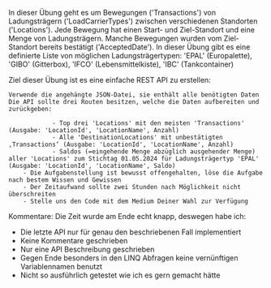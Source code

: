 In dieser Übung geht es um Bewegungen ('Transactions') von Ladungsträgern ('LoadCarrierTypes') zwischen verschiedenen Standorten ('Locations'). Jede Bewegung hat einen Start- und Ziel-Standort und eine Menge von Ladungsträgern. Manche Bewegungen wurden vom Ziel-Standort bereits bestätigt ('AcceptedDate'). In dieser Übung gibt es eine definierte Liste von möglichen Ladungsträgertypen: 'EPAL' (Europalette), 'GIBO' (Gitterbox), 'IFCO' (Lebensmittelkiste), 'IBC' (Tankcontainer)
 
Ziel dieser Übung ist es eine einfache REST API zu erstellen:

    Verwende die angehängte JSON-Datei, sie enthält alle benötigten Daten
    Die API sollte drei Routen besitzen, welche die Daten aufbereiten und zurückgeben:

                - Top drei 'Locations' mit den meisten 'Transactions' (Ausgabe: 'LocationId', 'LocationName', Anzahl)
                - Alle 'DestinationLocations' mit unbestätigten ‚Transactions‘ (Ausgabe: 'LocationId', 'LocationName', Anzahl)
                - Saldos (=eingehende Menge abzüglich ausgehender Menge) aller 'Locations' zum Stichtag 01.05.2024 für Ladungsträgertyp 'EPAL' (Ausgabe: 'LocationId', 'LocationName', Saldo)
        - Die Aufgabenstellung ist bewusst offengehalten, löse die Aufgabe nach bestem Wissen und Gewissen
        - Der Zeitaufwand sollte zwei Stunden nach Möglichkeit nicht überschreiten
        - Stelle uns den Code mit dem Medium Deiner Wahl zur Verfügung

Kommentare:
Die Zeit wurde am Ende echt knapp, deswegen habe ich:
- Die letzte API nur für genau den beschriebenen Fall implementiert
- Keine Kommentare geschrieben
- Nur eine API Beschreibung geschrieben
- Gegen Ende besonders in den LINQ Abfragen keine vernünftigen Variablennamen benutzt
- Nicht so ausführlich getestet wie ich es gern gemacht hätte
